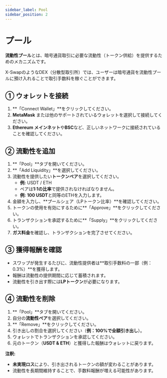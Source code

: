 ```yaml
---
sidebar_label: Pool
sidebar_position: 2
---
```


# プール

**流動性プール**とは、暗号通貨取引に必要な流動性（トークン供給）を提供するためのメカニズムです。

X-SwapのようなDEX（分散型取引所）では、ユーザーは暗号通貨を流動性プールに預け入れることで取引手数料を稼ぐことができます。

## **① ウォレットを接続**

1. **「Connect Wallet」**をクリックしてください。  
2. **MetaMask** または他のサポートされているウォレットを選択して接続してください。  
3. **Ethereum メインネット**や**BSC**など、正しいネットワークに接続されていることを確認してください。

## **② 流動性を追加**

1. **「Pool」**タブを開いてください。  
2. **「Add Liquidity」**を選択してください。  
3. 流動性を提供したい**トークンペア**を選択してください。  
   - **例:** USDT / ETH  
   - ペアは**1:1の比率**で提供されなければなりません。  
   - **例:** **100 USDT**と同等のETHを入力します。  
4. 金額を入力し、**プールシェア（LPトークン比率）**を確認してください。  
5. トークンの使用を有効にするために**「Approve」**をクリックしてください。  
6. トランザクションを承認するために**「Supply」**をクリックしてください。  
7. **ガス料金**を確認し、トランザクションを完了させてください。

## **③ 獲得報酬を確認**

- スワップが発生するたびに、流動性提供者は**取引手数料の一部（例：0.3%）**を獲得します。  
- 報酬は流動性の提供期間に応じて蓄積されます。  
- 流動性を引き出す際には**LPトークン**が必要になります。

## **④ 流動性を削除**

1. **「Pool」**タブを開いてください。  
2. 自分の**流動性ペア**を選択してください。  
3. **「Remove」**をクリックしてください。  
4. 引き出しの割合を選択してください（**例：100%で全額引き出し**）。  
5. ウォレットでトランザクションを承認してください。  
6. 元のトークン（**USDT & ETH**）と獲得した報酬はウォレットに戻ります。

**注釈:**  
- **未実現ロス**により、引き出されるトークンの額が変わることがあります。  
- 流動性を長期間維持することで、手数料報酬が増える可能性があります。